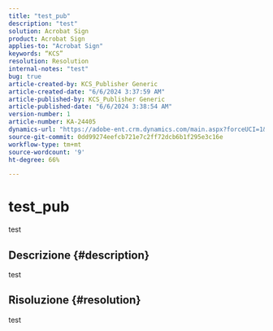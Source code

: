 ```yaml
---
title: "test_pub"
description: "test"
solution: Acrobat Sign
product: Acrobat Sign
applies-to: "Acrobat Sign"
keywords: “KCS”
resolution: Resolution
internal-notes: "test"
bug: true
article-created-by: KCS_Publisher Generic
article-created-date: "6/6/2024 3:37:59 AM"
article-published-by: KCS_Publisher Generic
article-published-date: "6/6/2024 3:38:54 AM"
version-number: 1
article-number: KA-24405
dynamics-url: "https://adobe-ent.crm.dynamics.com/main.aspx?forceUCI=1&pagetype=entityrecord&etn=knowledgearticle&id=9fbdc127-b623-ef11-840a-00224808decd"
source-git-commit: 0dd99274eefcb721e7c2ff72dcb6b1f295e3c16e
workflow-type: tm+mt
source-wordcount: '9'
ht-degree: 66%

---
```


# test_pub


test

## Descrizione {#description}

test

## Risoluzione {#resolution}


test
